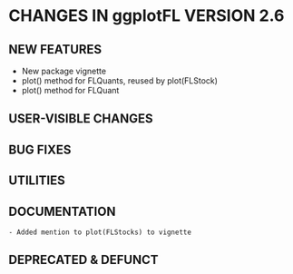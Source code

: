 # CHANGES IN ggplotFL VERSION 2.6

## NEW FEATURES
- New package vignette
- plot() method for FLQuants, reused by plot(FLStock)
- plot() method for FLQuant

## USER-VISIBLE CHANGES 

## BUG FIXES

## UTILITIES

## DOCUMENTATION
	- Added mention to plot(FLStocks) to vignette

## DEPRECATED & DEFUNCT

